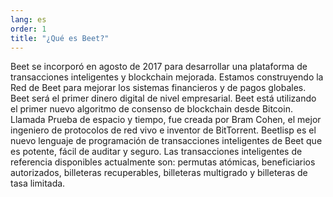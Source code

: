 ```yaml
---
lang: es
order: 1
title: "¿Qué es Beet?"
---
```


Beet se incorporó en agosto de 2017 para desarrollar una plataforma de transacciones inteligentes y blockchain mejorada. Estamos construyendo la Red de Beet para mejorar los sistemas financieros y de pagos globales. Beet será el primer dinero digital de nivel empresarial. Beet está utilizando el primer nuevo algoritmo de consenso de blockchain desde Bitcoin. Llamada Prueba de espacio y tiempo, fue creada por Bram Cohen, el mejor ingeniero de protocolos de red vivo e inventor de BitTorrent. Beetlisp es el nuevo lenguaje de programación de transacciones inteligentes de Beet que es potente, fácil de auditar y seguro. Las transacciones inteligentes de referencia disponibles actualmente son: permutas atómicas, beneficiarios autorizados, billeteras recuperables, billeteras multigrado y billeteras de tasa limitada.
